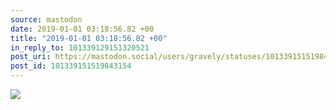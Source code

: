 ```yaml
---
source: mastodon
date: 2019-01-01 03:18:56.82 +00
title: "2019-01-01 03:18:56.82 +00"
in_reply_to: 101339129151320521
post_uri: https://mastodon.social/users/gravely/statuses/101339151519843154
post_id: 101339151519843154
---
```




![](/images/9561383.jpg)

